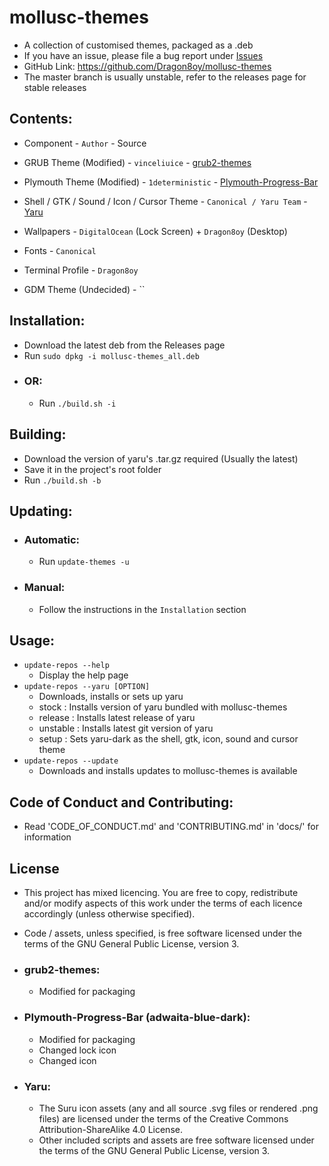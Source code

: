 # mollusc-themes
 - A collection of customised themes, packaged as a .deb
 - If you have an issue, please file a bug report under [Issues](https://github.com/Dragon8oy/mollusc-themes/issues "Issues")
 - GitHub Link: https://github.com/Dragon8oy/mollusc-themes
 - The master branch is usually unstable, refer to the releases page for stable releases

## Contents:
 - Component - `Author` - Source
 - GRUB Theme (Modified) - `vinceliuice` - [grub2-themes](https://github.com/vinceliuice/grub2-themes "grub2-themes")
 - Plymouth Theme (Modified) - `1deterministic` - [Plymouth-Progress-Bar](https://github.com/1deterministic/Plymouth-Progress-Bar "Plymouth-Progress-Bar")
 - Shell / GTK / Sound / Icon / Cursor Theme - `Canonical / Yaru Team` - [Yaru](https://github.com/ubuntu/yaru "Yaru")
 - Wallpapers - `DigitalOcean` (Lock Screen) + `Dragon8oy` (Desktop)
 - Fonts - `Canonical`
 - Terminal Profile - `Dragon8oy`

 - GDM Theme (Undecided) - ``

## Installation:
 - Download the latest deb from the Releases page
 - Run `sudo dpkg -i mollusc-themes_all.deb`
 - ### OR:
   * Run `./build.sh -i`

## Building:
 - Download the version of yaru's .tar.gz required (Usually the latest)
 - Save it in the project's root folder
 - Run `./build.sh -b`

## Updating:
 - ### Automatic:
   * Run `update-themes -u`
 - ### Manual:
   * Follow the instructions in the `Installation` section

## Usage:
 - `update-repos --help`
   - Display the help page
 - `update-repos --yaru [OPTION]`
   - Downloads, installs or sets up yaru
   - stock    : Installs version of yaru bundled with mollusc-themes
   - release  : Installs latest release of yaru
   - unstable : Installs latest git version of yaru
   - setup    : Sets yaru-dark as the shell, gtk, icon, sound and cursor theme
 - `update-repos --update`
   - Downloads and installs updates to mollusc-themes is available

## Code of Conduct and Contributing:
 - Read 'CODE\_OF\_CONDUCT.md' and 'CONTRIBUTING.md' in 'docs/' for information

## License
 - This project has mixed licencing. You are free to copy, redistribute and/or modify aspects of this work under the terms of each licence accordingly (unless otherwise specified).
 - Code / assets, unless specified, is free software licensed under the terms of the GNU General Public License, version 3.

 - ### grub2-themes:
   * Modified for packaging

 - ### Plymouth-Progress-Bar (adwaita-blue-dark):
   * Modified for packaging
   * Changed lock icon
   * Changed icon

 - ### Yaru:
   * The Suru icon assets (any and all source .svg files or rendered .png files) are licensed under the terms of the Creative Commons Attribution-ShareAlike 4.0 License.
   * Other included scripts and assets are free software licensed under the terms of the GNU General Public License, version 3.
